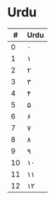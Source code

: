# Urdu

| #  | Urdu |
|----|------|
| 0  | ۰    |
| 1  | ۱    |
| 2  | ۲    |
| 3  | ٣    |
| 4  | ۴    |
| 5  | ۵    |
| 6  | ۶    |
| 7  | ۷    |
| 8  | ۸    |
| 9  | ۹    |
| 10 | ۱۰   |
| 11 | ۱۱   |
| 12 | ۱۲   |

